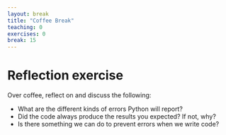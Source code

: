 ```yaml
---
layout: break
title: "Coffee Break"
teaching: 0
exercises: 0
break: 15
---
```

# Reflection exercise

Over coffee, reflect on and discuss the following:
* What are the different kinds of errors Python will report?
* Did the code always produce the results you expected? If not, why?
* Is there something we can do to prevent errors when we write code?
